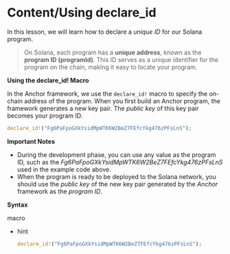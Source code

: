 # Content/**Using declare_id**

In this lesson, we will learn how to declare a *unique ID* for our Solana program.

> On Solana, each program has a **unique address**, known as the **program ID (programId)**. This ID serves as a unique identifier for the program on the chain, making it easy to locate your program.
> 

**Using the declare_id! Macro**

In the Anchor framework, we use the `declare_id!` macro to specify the on-chain address of the program. When you first build an Anchor program, the framework generates a new key pair. The *public key* of this key pair becomes your program ID.

```rust
declare_id!("Fg6PaFpoGXkYsidMpWTK6W2BeZ7FEfcYkg476zPFsLnS");
```

**Important Notes**

- During the development phase, you can use any value as the program ID, such as the *Fg6PaFpoGXkYsidMpWTK6W2BeZ7FEfcYkg476zPFsLnS* used in the example code above.
- When the program is ready to be deployed to the Solana network, you should use the *public key* of the new key pair generated by the *Anchor* framework as the *program ID*.

**Syntax** 

macro

- hint
    
    ```rust
    declare_id!("Fg6PaFpoGXkYsidMpWTK6W2BeZ7FEfcYkg476zPFsLnS");
    ```